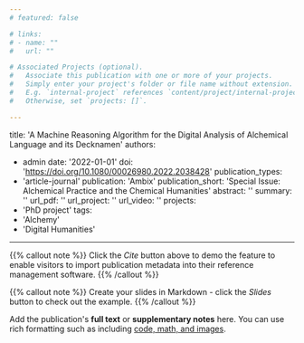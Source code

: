 ```yaml
---
# featured: false

# links:
# - name: ""
#   url: ""

# Associated Projects (optional).
#   Associate this publication with one or more of your projects.
#   Simply enter your project's folder or file name without extension.
#   E.g. `internal-project` references `content/project/internal-project/index.md`.
#   Otherwise, set `projects: []`.

---
```

title: 'A Machine Reasoning Algorithm for the Digital Analysis of Alchemical Language and its Decknamen'
authors:
  - admin
date: '2022-01-01'
doi: 'https://doi.org/10.1080/00026980.2022.2038428'
publication_types:
 - 'article-journal'
publication: 'Ambix'
publication_short: 'Special Issue: Alchemical Practice and the Chemical Humanities'
abstract: ''
summary: ''
url_pdf: ''
url_project: ''
url_video: ''
projects:
  - 'PhD project'
tags:
- 'Alchemy'
- 'Digital Humanities'

---

{{% callout note %}}
Click the *Cite* button above to demo the feature to enable visitors to import publication metadata into their reference management software.
{{% /callout %}}

{{% callout note %}}
Create your slides in Markdown - click the *Slides* button to check out the example.
{{% /callout %}}

Add the publication's **full text** or **supplementary notes** here. You can use rich formatting such as including [code, math, and images](https://wowchemy.com/docs/content/writing-markdown-latex/).

